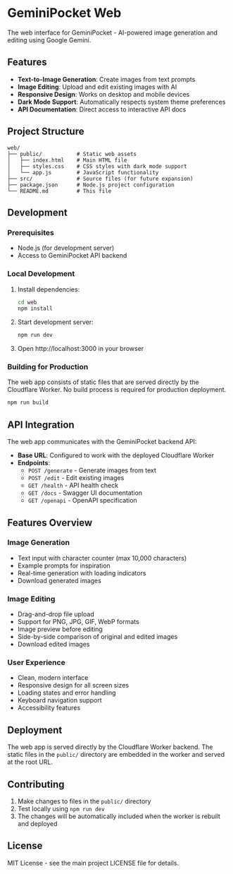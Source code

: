 # GeminiPocket Web

The web interface for GeminiPocket - AI-powered image generation and editing using Google Gemini.

## Features

- **Text-to-Image Generation**: Create images from text prompts
- **Image Editing**: Upload and edit existing images with AI
- **Responsive Design**: Works on desktop and mobile devices
- **Dark Mode Support**: Automatically respects system theme preferences
- **API Documentation**: Direct access to interactive API docs

## Project Structure

```
web/
├── public/           # Static web assets
│   ├── index.html    # Main HTML file
│   ├── styles.css    # CSS styles with dark mode support
│   └── app.js        # JavaScript functionality
├── src/              # Source files (for future expansion)
├── package.json      # Node.js project configuration
└── README.md         # This file
```

## Development

### Prerequisites

- Node.js (for development server)
- Access to GeminiPocket API backend

### Local Development

1. Install dependencies:
   ```bash
   cd web
   npm install
   ```

2. Start development server:
   ```bash
   npm run dev
   ```

3. Open http://localhost:3000 in your browser

### Building for Production

The web app consists of static files that are served directly by the Cloudflare Worker. No build process is required for production deployment.

```bash
npm run build
```

## API Integration

The web app communicates with the GeminiPocket backend API:

- **Base URL**: Configured to work with the deployed Cloudflare Worker
- **Endpoints**:
  - `POST /generate` - Generate images from text
  - `POST /edit` - Edit existing images
  - `GET /health` - API health check
  - `GET /docs` - Swagger UI documentation
  - `GET /openapi` - OpenAPI specification

## Features Overview

### Image Generation
- Text input with character counter (max 10,000 characters)
- Example prompts for inspiration
- Real-time generation with loading indicators
- Download generated images

### Image Editing
- Drag-and-drop file upload
- Support for PNG, JPG, GIF, WebP formats
- Image preview before editing
- Side-by-side comparison of original and edited images
- Download edited images

### User Experience
- Clean, modern interface
- Responsive design for all screen sizes
- Loading states and error handling
- Keyboard navigation support
- Accessibility features

## Deployment

The web app is served directly by the Cloudflare Worker backend. The static files in the `public/` directory are embedded in the worker and served at the root URL.

## Contributing

1. Make changes to files in the `public/` directory
2. Test locally using `npm run dev`
3. The changes will be automatically included when the worker is rebuilt and deployed

## License

MIT License - see the main project LICENSE file for details.